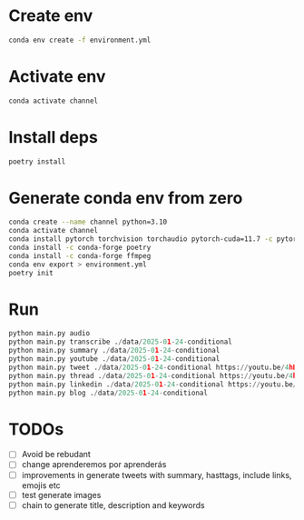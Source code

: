 # Create env

```sh
conda env create -f environment.yml
```

# Activate env

```sh
conda activate channel
```

# Install deps

```sh
poetry install
```

# Generate conda env from zero
```sh
conda create --name channel python=3.10
conda activate channel
conda install pytorch torchvision torchaudio pytorch-cuda=11.7 -c pytorch -c nvidia
conda install -c conda-forge poetry
conda install -c conda-forge ffmpeg
conda env export > environment.yml
poetry init

```

# Run
```py
python main.py audio
python main.py transcribe ./data/2025-01-24-conditional
python main.py summary ./data/2025-01-24-conditional
python main.py youtube ./data/2025-01-24-conditional
python main.py tweet ./data/2025-01-24-conditional https://youtu.be/4hBTpEFOfEs "Developers"
python main.py thread ./data/2025-01-24-conditional https://youtu.be/4hBTpEFOfEs "Developers"
python main.py linkedin ./data/2025-01-24-conditional https://youtu.be/4hBTpEFOfEs "Developers" "text" "video"
python main.py blog ./data/2025-01-24-conditional  
``` 

# TODOs

- [ ] Avoid be rebudant
- [ ] change aprenderemos por aprenderás
- [ ] improvements in generate tweets with summary, hasttags, include links, emojis etc
- [ ] test generate images
- [ ] chain to generate title, description and keywords